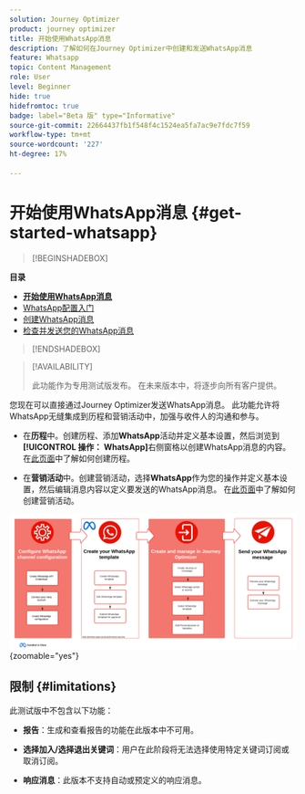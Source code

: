 ```yaml
---
solution: Journey Optimizer
product: journey optimizer
title: 开始使用WhatsApp消息
description: 了解如何在Journey Optimizer中创建和发送WhatsApp消息
feature: Whatsapp
topic: Content Management
role: User
level: Beginner
hide: true
hidefromtoc: true
badge: label="Beta 版" type="Informative"
source-git-commit: 22664437fb1f548f4c1524ea5fa7ac9e7fdc7f59
workflow-type: tm+mt
source-wordcount: '227'
ht-degree: 17%

---
```


# 开始使用WhatsApp消息 {#get-started-whatsapp}

>[!BEGINSHADEBOX]

**目录**

* **[开始使用WhatsApp消息](get-started-whatsapp.md)**
* [WhatsApp配置入门](whatsapp-configuration.md)
* [创建WhatsApp消息](create-whatsapp.md)
* [检查并发送您的WhatsApp消息](send-whatsapp.md)

>[!ENDSHADEBOX]

>[!AVAILABILITY]
>
>此功能作为专用测试版发布。 在未来版本中，将逐步向所有客户提供。

您现在可以直接通过Journey Optimizer发送WhatsApp消息。 此功能允许将WhatsApp无缝集成到历程和营销活动中，加强与收件人的沟通和参与。

* 在&#x200B;**历程**&#x200B;中。创建历程、添加&#x200B;**WhatsApp**&#x200B;活动并定义基本设置，然后浏览到&#x200B;**[!UICONTROL 操作： WhatsApp]**&#x200B;右侧窗格以创建WhatsApp消息的内容。 在[此页面](../building-journeys/journey-gs.md)中了解如何创建历程。

* 在&#x200B;**营销活动**&#x200B;中。创建营销活动，选择&#x200B;**WhatsApp**&#x200B;作为您的操作并定义基本设置，然后编辑消息内容以定义要发送的WhatsApp消息。 在[此页面](../campaigns/create-campaign.md#configure)中了解如何创建营销活动。

![](assets/do-not-localize/whatsapp-beta.png){zoomable="yes"}

## 限制 {#limitations}

此测试版中不包含以下功能：

* **报告**：生成和查看报告的功能在此版本中不可用。

* **选择加入/选择退出关键词**：用户在此阶段将无法选择使用特定关键词订阅或取消订阅。

* **响应消息**：此版本不支持自动或预定义的响应消息。
